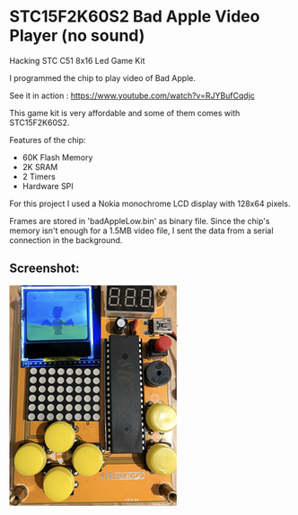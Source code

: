 # STC15F2K60S2 Bad Apple Video Player (no sound)

Hacking STC C51 8x16 Led Game Kit

I programmed the chip to play video of Bad Apple.

See it in action : https://www.youtube.com/watch?v=RJYBufCqdjc

This game kit is very affordable and some of them comes with STC15F2K60S2.

Features of the chip: 
* 60K Flash Memory
* 2K SRAM
* 2 Timers
* Hardware SPI

For this project I used a Nokia monochrome LCD display with 128x64 pixels.

Frames are stored in 'badAppleLow.bin' as binary file.
Since the chip's memory isn't enough for a 1.5MB video file, I sent the data from a serial connection in the background.

## Screenshot:
![Video view](https://raw.githubusercontent.com/seyfi-hobbies/STC-C51-BadApple/main/images/gameBoard.PNG)
